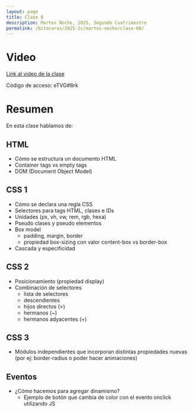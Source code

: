 ```yaml
---
layout: page
title: Clase 8
description: Martes Noche, 2025, Segundo Cuatrimestre
permalink: /bitacoras/2025-2c/martes-noche/clase-08/
---
```


# Video

[Link al video de la clase](https://utn.zoom.us/rec/share/dhZfBSXDHYU-NR6ORLI9ttZMz4CUWaqnkOn62Klm_GuktUdizpsht7bX6uFuDFix.jMNcyvqlXXo67pJG?startTime=1747174237000)

Código de acceso: eTVG#8rk

# Resumen

En esta clase hablamos de:

## HTML
- Cómo se estructura un documento HTML
- Container tags vs empty tags
- DOM (Document Object Model)

## CSS 1
- Cómo se declara una regla CSS
- Selectores para tags HTML, clases e IDs
- Unidades (px, vh, vw, rem, rgb, hexa)
- Pseudo clases y pseudo elementos
- Box model
  - padding, margin, border
  - propiedad box-sizing con valor content-box vs border-box
- Cascada y especificidad

## CSS 2
- Posicionamiento (propiedad display)
- Combinación de selectores
  - lista de selectores
  - descendientes
  - hijos directos (>)
  - hermanos (~)
  - hermanos adyacentes (+)

## CSS 3
- Módulos independientes que incorporan distintas propiedades nuevas (por ej: border-radius o poder hacer animaciones)

## Eventos
- ¿Cómo hacemos para agregar dinamismo?
  - Ejemplo de botón que cambia de color con el evento onclick utilizando JS
